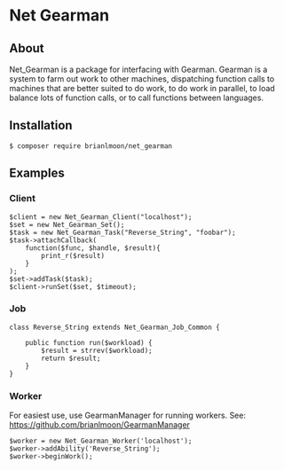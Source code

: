 # Net Gearman

## About

Net_Gearman is a package for interfacing with Gearman. Gearman is a system to farm out work to other machines, dispatching function calls to machines that are better suited to do work, to do work in parallel, to load balance lots of function calls, or to call functions between languages.

## Installation

```
$ composer require brianlmoon/net_gearman
```

## Examples

### Client

```
$client = new Net_Gearman_Client("localhost");
$set = new Net_Gearman_Set();
$task = new Net_Gearman_Task("Reverse_String", "foobar");
$task->attachCallback(
    function($func, $handle, $result){
        print_r($result)
    }
);
$set->addTask($task);
$client->runSet($set, $timeout);
```

### Job

```
class Reverse_String extends Net_Gearman_Job_Common {

    public function run($workload) {
        $result = strrev($workload);
        return $result;
    }
}
```

### Worker

For easiest use, use GearmanManager for running workers. See: https://github.com/brianlmoon/GearmanManager

```
$worker = new Net_Gearman_Worker('localhost');
$worker->addAbility('Reverse_String');
$worker->beginWork();
```